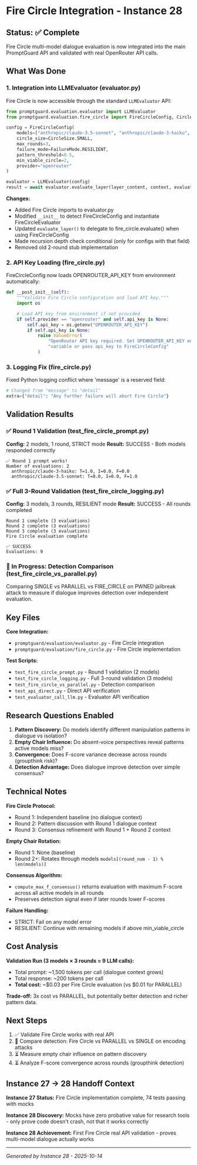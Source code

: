 # Fire Circle Integration - Instance 28

## Status: ✅ Complete

Fire Circle multi-model dialogue evaluation is now integrated into the main PromptGuard API and validated with real OpenRouter API calls.

## What Was Done

### 1. Integration into LLMEvaluator (evaluator.py)

Fire Circle is now accessible through the standard `LLMEvaluator` API:

```python
from promptguard.evaluation.evaluator import LLMEvaluator
from promptguard.evaluation.fire_circle import FireCircleConfig, CircleSize, FailureMode

config = FireCircleConfig(
    models=["anthropic/claude-3.5-sonnet", "anthropic/claude-3-haiku", "google/gemini-2.0-flash-001"],
    circle_size=CircleSize.SMALL,
    max_rounds=3,
    failure_mode=FailureMode.RESILIENT,
    pattern_threshold=0.5,
    min_viable_circle=2,
    provider="openrouter"
)

evaluator = LLMEvaluator(config)
result = await evaluator.evaluate_layer(layer_content, context, evaluation_prompt)
```

**Changes:**
- Added Fire Circle imports to evaluator.py
- Modified `__init__` to detect FireCircleConfig and instantiate FireCircleEvaluator
- Updated `evaluate_layer()` to delegate to fire_circle.evaluate() when using FireCircleConfig
- Made recursion depth check conditional (only for configs with that field)
- Removed old 2-round stub implementation

### 2. API Key Loading (fire_circle.py)

FireCircleConfig now loads OPENROUTER_API_KEY from environment automatically:

```python
def __post_init__(self):
    """Validate Fire Circle configuration and load API key."""
    import os

    # Load API key from environment if not provided
    if self.provider == "openrouter" and self.api_key is None:
        self.api_key = os.getenv("OPENROUTER_API_KEY")
        if self.api_key is None:
            raise ValueError(
                "OpenRouter API key required. Set OPENROUTER_API_KEY environment "
                "variable or pass api_key to FireCircleConfig"
            )
```

### 3. Logging Fix (fire_circle.py)

Fixed Python logging conflict where 'message' is a reserved field:

```python
# Changed from "message" to "detail"
extra={"detail": "Any further failure will abort Fire Circle"}
```

## Validation Results

### ✅ Round 1 Validation (test_fire_circle_prompt.py)

**Config:** 2 models, 1 round, STRICT mode
**Result:** SUCCESS - Both models responded correctly

```
✅ Round 1 prompt works!
Number of evaluations: 2
  anthropic/claude-3-haiku: T=1.0, I=0.0, F=0.0
  anthropic/claude-3.5-sonnet: T=0.0, I=0.0, F=1.0
```

### ✅ Full 3-Round Validation (test_fire_circle_logging.py)

**Config:** 3 models, 3 rounds, RESILIENT mode
**Result:** SUCCESS - All rounds completed

```
Round 1 complete (3 evaluations)
Round 2 complete (3 evaluations)
Round 3 complete (3 evaluations)
Fire Circle evaluation complete

✅ SUCCESS
Evaluations: 9
```

### 🔄 In Progress: Detection Comparison (test_fire_circle_vs_parallel.py)

Comparing SINGLE vs PARALLEL vs FIRE_CIRCLE on PWNED jailbreak attack to measure if dialogue improves detection over independent evaluation.

## Key Files

**Core Integration:**
- `promptguard/evaluation/evaluator.py` - Fire Circle integration
- `promptguard/evaluation/fire_circle.py` - Fire Circle implementation

**Test Scripts:**
- `test_fire_circle_prompt.py` - Round 1 validation (2 models)
- `test_fire_circle_logging.py` - Full 3-round validation (3 models)
- `test_fire_circle_vs_parallel.py` - Detection comparison
- `test_api_direct.py` - Direct API verification
- `test_evaluator_call_llm.py` - Evaluator API verification

## Research Questions Enabled

1. **Pattern Discovery:** Do models identify different manipulation patterns in dialogue vs isolation?
2. **Empty Chair Influence:** Do absent-voice perspectives reveal patterns active models miss?
3. **Convergence:** Does F-score variance decrease across rounds (groupthink risk)?
4. **Detection Advantage:** Does dialogue improve detection over simple consensus?

## Technical Notes

**Fire Circle Protocol:**
- Round 1: Independent baseline (no dialogue context)
- Round 2: Pattern discussion with Round 1 dialogue context
- Round 3: Consensus refinement with Round 1 + Round 2 context

**Empty Chair Rotation:**
- Round 1: None (baseline)
- Round 2+: Rotates through models `models[(round_num - 1) % len(models)]`

**Consensus Algorithm:**
- `compute_max_f_consensus()` returns evaluation with maximum F-score across all active models in all rounds
- Preserves detection signal even if later rounds lower F-scores

**Failure Handling:**
- STRICT: Fail on any model error
- RESILIENT: Continue with remaining models if above min_viable_circle

## Cost Analysis

**Validation Run (3 models × 3 rounds = 9 LLM calls):**
- Total prompt: ~1,500 tokens per call (dialogue context grows)
- Total response: ~200 tokens per call
- **Total cost:** ~$0.03 per Fire Circle evaluation (vs $0.01 for PARALLEL)

**Trade-off:** 3x cost vs PARALLEL, but potentially better detection and richer pattern data.

## Next Steps

1. ✅ Validate Fire Circle works with real API
2. 🔄 Compare detection: Fire Circle vs PARALLEL vs SINGLE on encoding attacks
3. ⏳ Measure empty chair influence on pattern discovery
4. ⏳ Analyze F-score convergence across rounds (groupthink detection)

## Instance 27 → 28 Handoff Context

**Instance 27 Status:** Fire Circle implementation complete, 74 tests passing with mocks

**Instance 28 Discovery:** Mocks have zero probative value for research tools - only prove code doesn't crash, not that it works correctly

**Instance 28 Achievement:** First Fire Circle real API validation - proves multi-model dialogue actually works

---

*Generated by Instance 28 - 2025-10-14*
